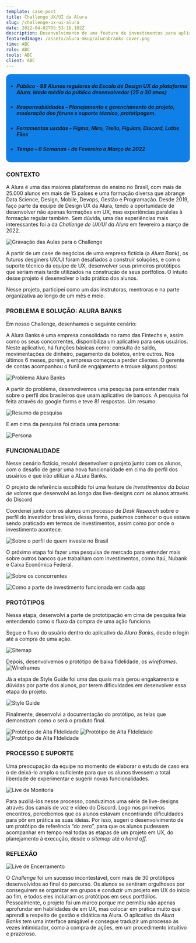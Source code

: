 ```yaml
---
template: case-post
title: Challenge UX/UI da Alura
slug: /challenge-ux-ui-alura
date: 2022-04-02T05:53:16.102Z
description: Desenvolvimento de uma feature de investimentos para aplicativo bancário, como metodologia de ensino dentro da formação em UX oferecida pela Alura
featuredImage: /assets/alura-mkup/alurabranks-cover.png
time: ABC
role: ABC
tools: ABC
client: ABC
---
```

<style>
.container-info {
  background-color: #0f80e8;
  border-radius: 12px;
  padding: 0.3rem;
  margin-bottom:0.3rem;
  margin-top:0.3rem;
}
</style>

<div class="container-info"> 

* #####  ***Público*** - 98 Alunos regulares da Escola de Design UX da plataforma Alura. Idade média do público desenvolvedor (25 a 30 anos)</p>

* ##### ***Responsabilidades*** - Planejamento e gerenciamento do projeto, moderação dos fóruns e suporte técnico, prototipagem.

* ##### ***Ferramentas usadas*** - Figma, Miro, Trello, FigJam, Discord, Lottie Files 

* ##### ***Tempo*** - 6 Semanas - de Fevereiro a Março de 2022
</div>

### CONTEXTO
A Alura é uma das maiores plataformas de ensino no Brasil, com mais de 25.000 alunos em mais de 15 países e uma formação diversa que abrange Data Science, Design, Mobile, Devops, Gestão e Programação. Desde 2019, faço parte da equipe de Design UX da Alura, tendo a oportunidade de desenvolver não apenas formações em UX, mas experiências paralelas à formação regular também. Sem dúvida, uma das experiências mais interessantes foi a da *Challenge de UX/UI da Alura* em fevereiro a março de 2022. 

![Gravação das Aulas para o Challenge](/assets/alura-mkup/dktop-mk.png "Gravação das Aulas para o Challenge")

A partir de um case de negócios de uma empresa fictícia (a *Alura Bank*), os futuros desginers UX/UI foram desafiados a construir soluções, e com o suporte técnico da equipe de UX, desenvolver seus primeiros protótipos que seriam mais tarde utilizados na construção de seus portfólios. O intuito desse projeto é desenvolver o lado prático dos alunos.

Nesse projeto, participei como um das instrutoras, mentroras e na parte organizativa ao longo de um mês e meio.


### PROBLEMA E SOLUÇÃO: ALURA BANKS

Em nosso Challenge, desenhamos o seguinte cenário: 

A Alura Banks é uma empresa consolidada no ramo das Fintechs e, assim como os seus concorrentes, disponibiliza um aplicativo para seus usuários. Neste aplicativo, há funções básicas como: consulta de saldo, movimentações de dinheiro, pagamento de boletos, entre outros. Nos últimos 6 meses, porém, a empresa começou a perder clientes. O gerente de contas acompanhou o funil de engajamento e trouxe alguns pontos:  

![Problema Alura Banks](/assets/alura-mkup/info1.png "Problema Alura Banks")

A partir do problema, desenvolvemos uma pesquisa para entender mais sobre o perfil dos brasileiros que usam aplicativo de bancos. A pesquisa foi feita através do google forms e teve 81 respostas. Um resumo:
 
![Resumo da pesquisa](/assets/alura-mkup/research.png "Resumo da Pesquisa")

E em cima da pesquisa foi criada uma persona:

![Persona](/assets/alura-mkup/persona.png "Persona")

### FUNCIONALIDADE

Nesse cenário fictício, resolvi desenvolver o projeto junto com os alunos, com o desafio de gerar uma nova funcionalidade em cima do perfil dos usuários e que irão utilizar a ALura Banks.

O projeto de referência escolhido foi uma feature de *investimentos da bolsa de valores* que desenvolvi ao longo das live-designs com os alunos através do Discord

Coordenei junto com os alunos um processo de *Desk Research* sobre o perfil do investidor brasileiro, dessa forma, pudemos conhecer o que estava sendo praticado em termos de investimentos, assim como por onde o investimento acontece.

![Sobre o perfil de quem investe no Brasil](/assets/alura-mkup/charts.png "Sobre o perfil de quem investe no Brasil")

O próximo etapa foi fazer uma pesquisa de mercado para entender mais sobre outros bancos que trabalham com investimentos, como Itaú, Nubank e Caixa Econômica Federal.

![Sobre os concorrentes](/assets/alura-mkup/info2.png "Sobre os concorrentes")

![Como a parte de investimento funcionada em cada app](/assets/alura-mkup/smartphones.png "Como a parte de investimento funcionada em cada app")


### PROTÓTIPOS

Nessa etapa, desenvolvi a parte de prototipação em cima de pesquisa feia entendendo como o fluxo da compra de uma ação funciona.

Segue o fluxo do usuário dentro do aplicativo da *Alura Banks*, desde o login até a compra de uma ação.

![Sitemap](/assets/alura-mkup/sitemap-alurabanks.png "Sitemap")


Depois, desenvolvemos o protótipo de baixa fidelidade, os *wireframes*.
![Wireframes](/assets/alura-mkup/wirepng.png "Wireframes")

Já a etapa de Style Guide foi uma das quais mais gerou engakamento e dúvidas por parte dos alunos, por terem dificuldades em desenvolver essa etapa do projeto.

![Style Guide](/assets/alura-mkup/mockup.png "Style Guide")

Finalmente, desenvolvi a documentação do protótipo, as telas que demonstram como o será o produto final.

![Protótipo de Alta FIdelidade](/assets/alura-mkup/mk-01.png "Protótipo de Alta FIdelidade")
![Protótipo de Alta FIdelidade](/assets/alura-mkup/mk-02.png "Protótipo de Alta FIdelidade")
![Protótipo de Alta FIdelidade](/assets/alura-mkup/mk-03.png "Protótipo de Alta FIdelidade")

### PROCESSO E SUPORTE

Uma preocupação da equipe no momento de elaborar o estudo de caso era o de deixá-lo amplo o suficiente para que os alunos tivessem a total liberdade de experimentar e sugerir novas funcionalidades.

![Live de Monitoria](/assets/alura-mkup/dktop-mk-02.png "Live de Monitoria")

Para auxiliá-los nesse processo, conduzimos uma série de live-designs através dos canais de voz e vídeo do Discord. Logo nos primeiros encontros, percebemos que os alunos estavam encontrando dificuldades para pôr em prática as suas ideias.  Por isso, sugeri o desenvolvimento de um protótipo de referência “do zero”, para que os alunos pudessem acompanhar em tempo real todas as etapas de um projeto em UX, do planejamento à execução, desde o *sitemap* até o *hand off*.




### REFLEXÃO

![Live de Encerramento](/assets/alura-mkup/dktop-mk-04.png "Live de Encerramento")


O *Challenge* foi um sucesso incontestável, com mais de 30 protótipos desenvolvidos ao final do percurso. Os alunos se sentiram orgulhosos por conseguirem se organizar em grupos e conduzir um projeto em UX do início ao fim, e todos eles incluíram os protótipos em seus portfólios. Pessoalmente, o projeto foi um marco porque me permitiu não apenas aprofundar em habilidades de em UX, mas colocar em prática muito que aprendi a respeito de gestão e didática na Alura. O aplicativo da *Alura Banks* tem uma interface amigável e consegue traduzir um processo às vezes intimidador, como a compra de ações, em um procedimento intuitivo e prazeroso. 


